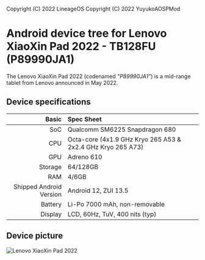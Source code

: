 Copyright (C) 2022 LineageOS
Copyright (C) 2022 YuyukoAOSPMod

Android device tree for Lenovo XiaoXin Pad 2022 - TB128FU (P89990JA1)
=========================================

The Lenovo XiaoXin Pad 2022 (codenamed _"P89990JA1"_) is a mid-range tablet from Lenovo announced in May 2022.

## Device specifications

Basic   | Spec Sheet
-------:|:-------------------------
SoC     | Qualcomm SM6225 Snapdragon 680
CPU     | Octa-core (4x1.9 GHz Kryo 265 A53 & 2x2.4 GHz Kryo 265 A73)
GPU     | Adreno 610
Storage | 64/128GB
RAM     | 4/6GB
Shipped Android Version | Android 12, ZUI 13.5
Battery | Li-Po 7000 mAh, non-removable
Display | LCD, 60Hz, TuV, 400 nits (typ)

## Device picture

![Lenovo XiaoXin Pad 2022](https://p2.lefile.cn/product/adminweb/2022/05/23/GcJ2tnhNonAy4Q2lsHZk8xXIK-4807.w520.jpg "Lenovo XiaoXin Pad 2022")
